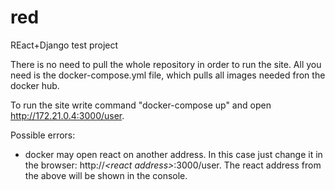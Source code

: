 # red
REact+Django test project

There is no need to pull the whole repository in order to run the site. All you need is the docker-compose.yml file, which pulls all images needed fron the docker hub.

To run the site write command "docker-compose up" and open http://172.21.0.4:3000/user.

Possible errors:
  - docker may open react on another address. In this case just change it in the browser: http://*\<react address\>*:3000/user. The react address from the above will be shown in the console.

